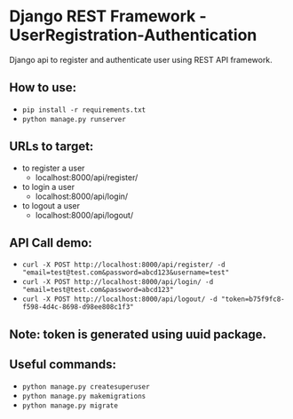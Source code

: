 # Django REST Framework - UserRegistration-Authentication
Django api to register and authenticate user using REST API framework.
 
## How to use:
  - `pip install -r requirements.txt`
  - `python manage.py runserver`
  
## URLs to target:
  - to register a user
    - localhost:8000/api/register/
  - to login a user
    - localhost:8000/api/login/
  - to logout a user
    - localhost:8000/api/logout/

## API Call demo:
  - `curl -X POST http://localhost:8000/api/register/ -d "email=test@test.com&password=abcd123&username=test"`
  - `curl -X POST http://localhost:8000/api/login/ -d "email=test@test.com&password=abcd123"`
  - `curl -X POST http://localhost:8000/api/logout/ -d "token=b75f9fc8-f598-4d4c-8698-d98ee808c1f3"`

## Note: token is generated using uuid package.

## Useful commands:
  - `python manage.py createsuperuser`
  - `python manage.py makemigrations`
  - `python manage.py migrate`
